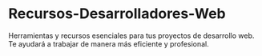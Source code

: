 # Recursos-Desarrolladores-Web
Herramientas y recursos esenciales para tus proyectos de desarrollo web. Te ayudará a trabajar de manera más eficiente y profesional.  
